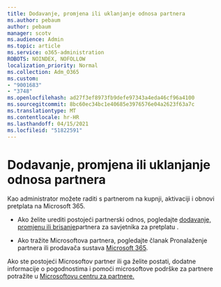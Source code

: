 ```yaml
---
title: Dodavanje, promjena ili uklanjanje odnosa partnera
ms.author: pebaum
author: pebaum
manager: scotv
ms.audience: Admin
ms.topic: article
ms.service: o365-administration
ROBOTS: NOINDEX, NOFOLLOW
localization_priority: Normal
ms.collection: Adm_O365
ms.custom:
- "9001683"
- "3748"
ms.openlocfilehash: ad27f3ef8973fb9defe97343a4eda46cf96a4100
ms.sourcegitcommit: 8bc60ec34bc1e40685e3976576e04a2623f63a7c
ms.translationtype: MT
ms.contentlocale: hr-HR
ms.lasthandoff: 04/15/2021
ms.locfileid: "51822591"
---
```

# <a name="add-change-or-remove-a-partner-relationship"></a>Dodavanje, promjena ili uklanjanje odnosa partnera

Kao administrator možete raditi s partnerom na kupnji, aktivaciji i obnovi pretplata na Microsoft 365. 

- Ako želite urediti postojeći partnerski odnos, pogledajte [dodavanje, promjenu ili brisanje](https://docs.microsoft.com/microsoft-365/admin/misc/add-partner?view=o365-worldwide)partnera za savjetnika za pretplatu .

- Ako tražite Microsoftova partnera, pogledajte članak Pronalaženje partnera ili prodavača sustava [Microsoft 365](https://docs.microsoft.com/microsoft-365/admin/manage/find-your-partner-or-reseller?view=o365-worldwide).

Ako ste postojeći Microsoftov partner ili ga želite [](https://support.microsoft.com/help/4499930/partner-center-overview) postati, dodatne informacije o pogodnostima i pomoći microsoftove podrške za partnere potražite u [Microsoftovu centru za partnere.](https://aka.ms/partnersupport)
